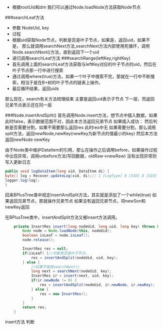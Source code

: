 - 根据rootUid和dm 我们可以通过Node.loadNode方法获取Node节点


###searchLeaf方法
- 参数 NodeUid, key
- 过程 
 - 根据uid获取Node节点，判断是否是叶子节点，如果是，返回uid，如果不是，
   那么就调用searchNext方法,searchNext方法内部使用死循环，调用Node.searchNext()方法，直到返回下一个uid
 - 递归调用searchLeaf方法
###searchRange(leftKey,rightKey)
- 首先调用上面的searchLeaf方法获取与leftKey对应的叶子节点的uid，然后在叶子节点那一行中进行搜索
- 通过调用where(true)方法，如果一个叶子中搜索不完，那就在一行中不断搜索，相当于是在B+树的叶子节点的链表上操作。
- 最后循环结果，返回uids

那么现在，search有关方法梳理结束 主要是返回uid表示子节点 下一层，而返回兄弟节点表示还在同一层

###Node.insertAndSplit()
首先调用Node.insert方法，想节点中插入数据，如果此时false，表示数据范围不对，因此本方法返回兄弟节点
如果插入成功：
然后判断是否需要分割，如果不需要那么返回res 此时res中无
如果需要分割，那么调用split方法，返回newNode,newKey(newKey为新节点的值最小的key)
然后本方法返回newNode newKey

由于Node类中维护DataItem的引用，那么在操作之后调用before，如果操作过程中出现异常，调用unbefore方法(写回数据，oldRaw->newRaw)
没有出现异常则写入更新日志
```java
public void logDataItem(long xid, DataItem di) {
byte[] log = Recover.updateLog(xid, di);// 1 [LogType] 8 [XID] 8 [UID] [OldRaw] [NewRaw]
logger.log(log);
}
```

回来BPlusTree类中规定insertAndSplit方法，其实就是添加了一个while(true)  如果返回兄弟节点，那就操作兄弟节点
如果没有返回兄弟节点，将newSon和newKey返回

在BPlusTree类中，insertAndSplit方法又被insert方法调用。
```java
    private InsertRes insert(long nodeUid, long uid, long key) throws Exception {
        Node node = Node.loadNode(this, nodeUid);
        boolean isLeaf = node.isLeaf();
        node.release();

        InsertRes res = null;
        if(isLeaf) {//判断是否是叶子节点，
            res = insertAndSplit(nodeUid, uid, key);
        } else {
            //如果不是就searchNext()
            long next = searchNext(nodeUid, key);
            InsertRes ir = insert(next, uid, key);
            if(ir.newNode != 0) {
                res = insertAndSplit(nodeUid, ir.newNode, ir.newKey);
            } else {
                res = new InsertRes();
            }
        }
        return res;
    }
```

insert方法
判断

   
